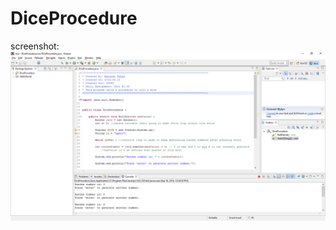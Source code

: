 # DiceProcedure
screenshot:
![alt tag](https://github.com/matthew-brean/DiceProcedure/blob/master/screenshot.png)
